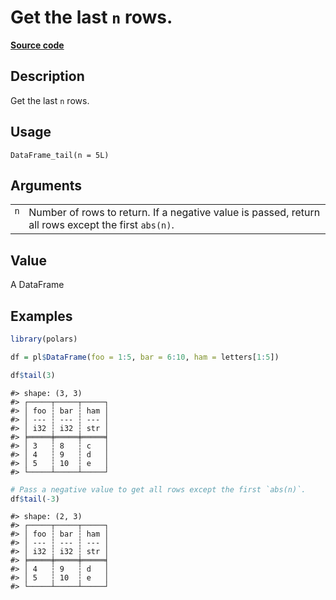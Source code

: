 

# Get the last <code>n</code> rows.

[**Source code**](https://github.com/pola-rs/r-polars/tree/main/R/dataframe__frame.R#L843)

## Description

Get the last <code>n</code> rows.

## Usage

<pre><code class='language-R'>DataFrame_tail(n = 5L)
</code></pre>

## Arguments

<table>
<tr>
<td style="white-space: nowrap; font-family: monospace; vertical-align: top">
<code id="DataFrame_tail_:_n">n</code>
</td>
<td>
Number of rows to return. If a negative value is passed, return all rows
except the first <code>abs(n)</code>.
</td>
</tr>
</table>

## Value

A DataFrame

## Examples

``` r
library(polars)

df = pl$DataFrame(foo = 1:5, bar = 6:10, ham = letters[1:5])

df$tail(3)
```

    #> shape: (3, 3)
    #> ┌─────┬─────┬─────┐
    #> │ foo ┆ bar ┆ ham │
    #> │ --- ┆ --- ┆ --- │
    #> │ i32 ┆ i32 ┆ str │
    #> ╞═════╪═════╪═════╡
    #> │ 3   ┆ 8   ┆ c   │
    #> │ 4   ┆ 9   ┆ d   │
    #> │ 5   ┆ 10  ┆ e   │
    #> └─────┴─────┴─────┘

``` r
# Pass a negative value to get all rows except the first `abs(n)`.
df$tail(-3)
```

    #> shape: (2, 3)
    #> ┌─────┬─────┬─────┐
    #> │ foo ┆ bar ┆ ham │
    #> │ --- ┆ --- ┆ --- │
    #> │ i32 ┆ i32 ┆ str │
    #> ╞═════╪═════╪═════╡
    #> │ 4   ┆ 9   ┆ d   │
    #> │ 5   ┆ 10  ┆ e   │
    #> └─────┴─────┴─────┘
